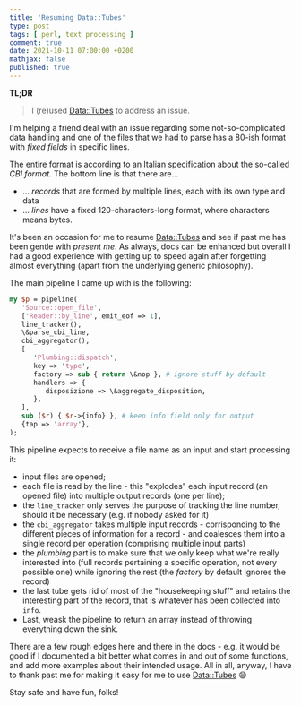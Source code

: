 ```yaml
---
title: 'Resuming Data::Tubes'
type: post
tags: [ perl, text processing ]
comment: true
date: 2021-10-11 07:00:00 +0200
mathjax: false
published: true
---
```


**TL;DR**

> I (re)used [Data::Tubes][] to address an issue.

I'm helping a friend deal with an issue regarding some
not-so-complicated data handling and one of the files that we had to
parse has a 80-ish format with *fixed fields* in specific lines.

The entire format is according to an Italian specification about the
so-called *CBI format*. The bottom line is that there are...

- ... *records* that are formed by multiple lines, each with its own
  type and data
- ... *lines* have a fixed 120-characters-long format, where characters
  means bytes.

It's been an occasion for me to resume [Data::Tubes][] and see if past
me has been gentle with *present me*. As always, docs can be enhanced
but overall I had a good experience with getting up to speed again after
forgetting almost everything (apart from the underlying generic
philosophy).

The main pipeline I came up with is the following:

```perl
my $p = pipeline(
   'Source::open_file',
   ['Reader::by_line', emit_eof => 1],
   line_tracker(),
   \&parse_cbi_line,
   cbi_aggregator(),
   [
      'Plumbing::dispatch',
      key => 'type',
      factory => sub { return \&nop }, # ignore stuff by default
      handlers => {
         disposizione => \&aggregate_disposition,
      },
   ],
   sub ($r) { $r->{info} }, # keep info field only for output
   {tap => 'array'},
);
```

This pipeline expects to receive a file name as an input and start
processing it:

- input files are opened;
- each file is read by the line - this "explodes" each input record (an
  opened file) into multiple output records (one per line);
- the `line_tracker` only serves the purpose of tracking the line
  number, should it be necessary (e.g. if nobody asked for it)
- the `cbi_aggregator` takes multiple input records - corrisponding to
  the different pieces of information for a record - and coalesces them
  into a single record per operation (comprising multiple input parts)
- the *plumbing* part is to make sure that we only keep what we're
  really interested into (full records pertaining a specific operation,
  not every possible one) while ignoring the rest (the *factory* by
  default ignores the record)
- the last tube gets rid of most of the "housekeeping stuff" and retains
  the interesting part of the record, that is whatever has been
  collected into `info`.
- Last, weask the pipeline to return an array instead of throwing
  everything down the sink.

There are a few rough edges here and there in the docs - e.g. it would
be good if I documented a bit better what comes in and out of some
functions, and add more examples about their intended usage. All in all,
anyway, I have to thank past me for making it easy for me to use
[Data::Tubes][] 😄

Stay safe and have fun, folks!

[Perl]: https://www.perl.org/
[Raku]: https://raku.org/
[Data::Tubes]: https://metacpan.org/pod/Data::Tubes

